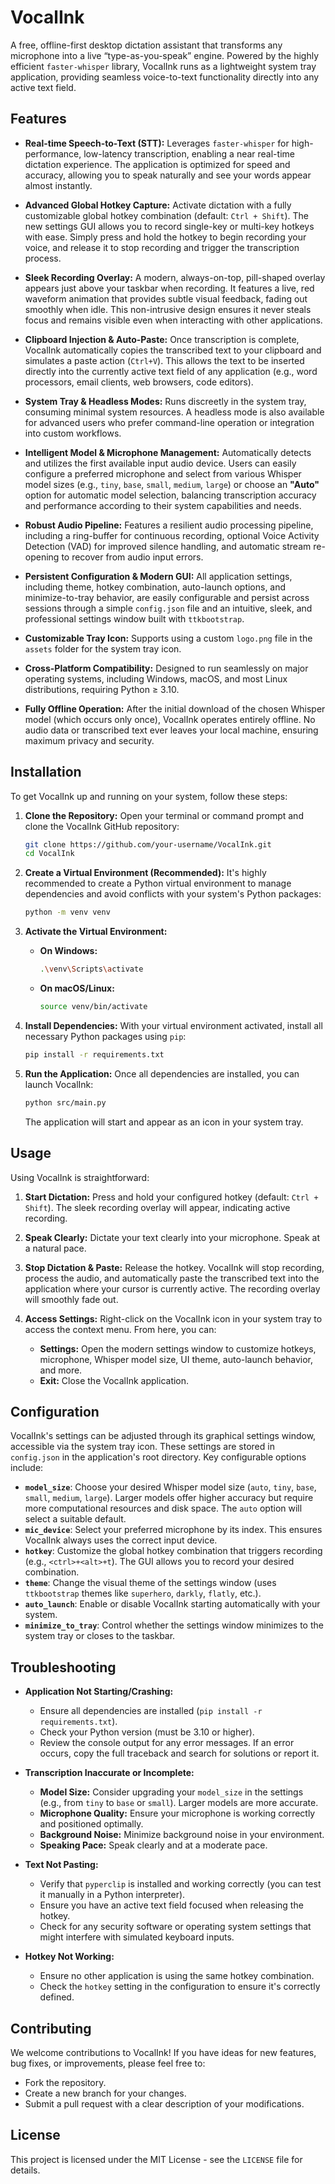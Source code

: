 # VocalInk

A free, offline-first desktop dictation assistant that transforms any microphone into a live “type-as-you-speak” engine. Powered by the highly efficient `faster-whisper` library, VocalInk runs as a lightweight system tray application, providing seamless voice-to-text functionality directly into any active text field.

## Features

*   **Real-time Speech-to-Text (STT):** Leverages `faster-whisper` for high-performance, low-latency transcription, enabling a near real-time dictation experience. The application is optimized for speed and accuracy, allowing you to speak naturally and see your words appear almost instantly.

*   **Advanced Global Hotkey Capture:** Activate dictation with a fully customizable global hotkey combination (default: `Ctrl + Shift`). The new settings GUI allows you to record single-key or multi-key hotkeys with ease. Simply press and hold the hotkey to begin recording your voice, and release it to stop recording and trigger the transcription process.

*   **Sleek Recording Overlay:** A modern, always-on-top, pill-shaped overlay appears just above your taskbar when recording. It features a live, red waveform animation that provides subtle visual feedback, fading out smoothly when idle. This non-intrusive design ensures it never steals focus and remains visible even when interacting with other applications.

*   **Clipboard Injection & Auto-Paste:** Once transcription is complete, VocalInk automatically copies the transcribed text to your clipboard and simulates a paste action (`Ctrl+V`). This allows the text to be inserted directly into the currently active text field of any application (e.g., word processors, email clients, web browsers, code editors).

*   **System Tray & Headless Modes:** Runs discreetly in the system tray, consuming minimal system resources. A headless mode is also available for advanced users who prefer command-line operation or integration into custom workflows.

*   **Intelligent Model & Microphone Management:** Automatically detects and utilizes the first available input audio device. Users can easily configure a preferred microphone and select from various Whisper model sizes (e.g., `tiny`, `base`, `small`, `medium`, `large`) or choose an **"Auto"** option for automatic model selection, balancing transcription accuracy and performance according to their system capabilities and needs.

*   **Robust Audio Pipeline:** Features a resilient audio processing pipeline, including a ring-buffer for continuous recording, optional Voice Activity Detection (VAD) for improved silence handling, and automatic stream re-opening to recover from audio input errors.

*   **Persistent Configuration & Modern GUI:** All application settings, including theme, hotkey combination, auto-launch options, and minimize-to-tray behavior, are easily configurable and persist across sessions through a simple `config.json` file and an intuitive, sleek, and professional settings window built with `ttkbootstrap`.

*   **Customizable Tray Icon:** Supports using a custom `logo.png` file in the `assets` folder for the system tray icon.

*   **Cross-Platform Compatibility:** Designed to run seamlessly on major operating systems, including Windows, macOS, and most Linux distributions, requiring Python ≥ 3.10.

*   **Fully Offline Operation:** After the initial download of the chosen Whisper model (which occurs only once), VocalInk operates entirely offline. No audio data or transcribed text ever leaves your local machine, ensuring maximum privacy and security.

## Installation

To get VocalInk up and running on your system, follow these steps:

1.  **Clone the Repository:**
    Open your terminal or command prompt and clone the VocalInk GitHub repository:
    ```bash
    git clone https://github.com/your-username/VocalInk.git
    cd VocalInk
    ```

2.  **Create a Virtual Environment (Recommended):**
    It's highly recommended to create a Python virtual environment to manage dependencies and avoid conflicts with your system's Python packages:
    ```bash
    python -m venv venv
    ```

3.  **Activate the Virtual Environment:**
    *   **On Windows:**
        ```bash
        .\venv\Scripts\activate
        ```
    *   **On macOS/Linux:**
        ```bash
        source venv/bin/activate
        ```

4.  **Install Dependencies:**
    With your virtual environment activated, install all necessary Python packages using `pip`:
    ```bash
    pip install -r requirements.txt
    ```

5.  **Run the Application:**
    Once all dependencies are installed, you can launch VocalInk:
    ```bash
    python src/main.py
    ```
    The application will start and appear as an icon in your system tray.

## Usage

Using VocalInk is straightforward:

1.  **Start Dictation:** Press and hold your configured hotkey (default: `Ctrl + Shift`). The sleek recording overlay will appear, indicating active recording.

2.  **Speak Clearly:** Dictate your text clearly into your microphone. Speak at a natural pace.

3.  **Stop Dictation & Paste:** Release the hotkey. VocalInk will stop recording, process the audio, and automatically paste the transcribed text into the application where your cursor is currently active. The recording overlay will smoothly fade out.

4.  **Access Settings:** Right-click on the VocalInk icon in your system tray to access the context menu. From here, you can:
    *   **Settings:** Open the modern settings window to customize hotkeys, microphone, Whisper model size, UI theme, auto-launch behavior, and more.
    *   **Exit:** Close the VocalInk application.

## Configuration

VocalInk's settings can be adjusted through its graphical settings window, accessible via the system tray icon. These settings are stored in `config.json` in the application's root directory. Key configurable options include:

*   **`model_size`**: Choose your desired Whisper model size (`auto`, `tiny`, `base`, `small`, `medium`, `large`). Larger models offer higher accuracy but require more computational resources and disk space. The `auto` option will select a suitable default.
*   **`mic_device`**: Select your preferred microphone by its index. This ensures VocalInk always uses the correct input device.
*   **`hotkey`**: Customize the global hotkey combination that triggers recording (e.g., `<ctrl>+<alt>+t`). The GUI allows you to record your desired combination.
*   **`theme`**: Change the visual theme of the settings window (uses `ttkbootstrap` themes like `superhero`, `darkly`, `flatly`, etc.).
*   **`auto_launch`**: Enable or disable VocalInk starting automatically with your system.
*   **`minimize_to_tray`**: Control whether the settings window minimizes to the system tray or closes to the taskbar.

## Troubleshooting

*   **Application Not Starting/Crashing:**
    *   Ensure all dependencies are installed (`pip install -r requirements.txt`).
    *   Check your Python version (must be 3.10 or higher).
    *   Review the console output for any error messages. If an error occurs, copy the full traceback and search for solutions or report it.

*   **Transcription Inaccurate or Incomplete:**
    *   **Model Size:** Consider upgrading your `model_size` in the settings (e.g., from `tiny` to `base` or `small`). Larger models are more accurate.
    *   **Microphone Quality:** Ensure your microphone is working correctly and positioned optimally.
    *   **Background Noise:** Minimize background noise in your environment.
    *   **Speaking Pace:** Speak clearly and at a moderate pace.

*   **Text Not Pasting:**
    *   Verify that `pyperclip` is installed and working correctly (you can test it manually in a Python interpreter).
    *   Ensure you have an active text field focused when releasing the hotkey.
    *   Check for any security software or operating system settings that might interfere with simulated keyboard inputs.

*   **Hotkey Not Working:**
    *   Ensure no other application is using the same hotkey combination.
    *   Check the `hotkey` setting in the configuration to ensure it's correctly defined.

## Contributing

We welcome contributions to VocalInk! If you have ideas for new features, bug fixes, or improvements, please feel free to:

*   Fork the repository.
*   Create a new branch for your changes.
*   Submit a pull request with a clear description of your modifications.

## License

This project is licensed under the MIT License - see the `LICENSE` file for details.
